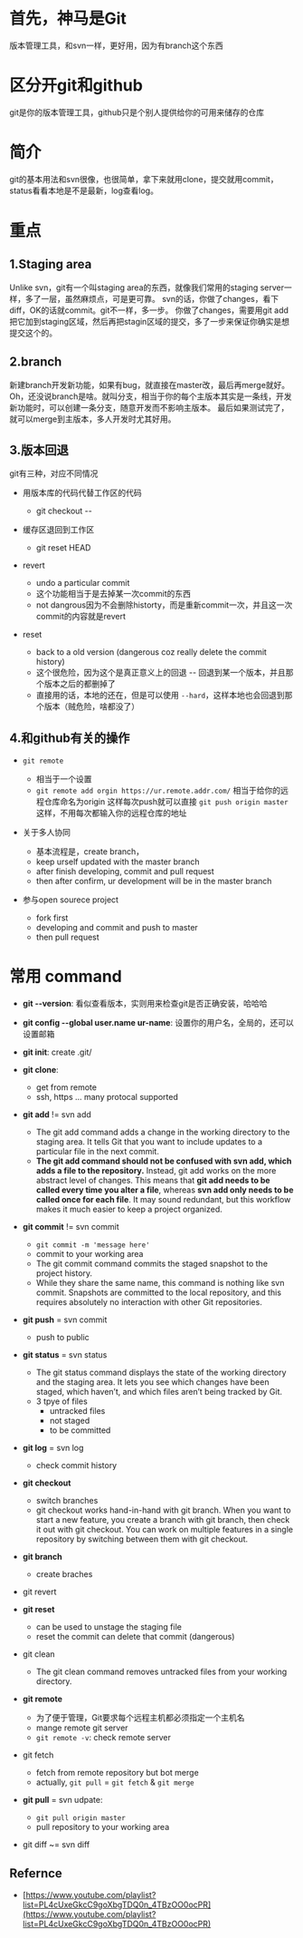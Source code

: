 # 首先，神马是Git
版本管理工具，和svn一样，更好用，因为有branch这个东西

# 区分开git和github
git是你的版本管理工具，github只是个别人提供给你的可用来储存的仓库

# 简介
git的基本用法和svn很像，也很简单，拿下来就用clone，提交就用commit，
status看看本地是不是最新，log查看log。

# 重点
## 1.Staging area
Unlike svn，git有一个叫staging area的东西，就像我们常用的staging server一样，多了一层，虽然麻烦点，可是更可靠。
svn的话，你做了changes，看下diff，OK的话就commit。git不一样，多一步。
你做了changes，需要用git add把它加到staging区域，然后再把stagin区域的提交，多了一步来保证你确实是想提交这个的。

## 2.branch
新建branch开发新功能，如果有bug，就直接在master改，最后再merge就好。
Oh，还没说branch是啥。就叫分支，相当于你的每个主版本其实是一条线，开发新功能时，可以创建一条分支，随意开发而不影响主版本。
最后如果测试完了，就可以merge到主版本，多人开发时尤其好用。

## 3.版本回退
git有三种，对应不同情况
- 用版本库的代码代替工作区的代码
    - git checkout -- <filename>

- 缓存区退回到工作区
    - git reset HEAD <filename>
        
- revert
    - undo a particular commit
    - 这个功能相当于是去掉某一次commit的东西
    - not dangrous因为不会删除historty，而是重新commit一次，并且这一次commit的内容就是revert

- reset
    - back to a old version (dangerous coz really delete the commit history)
    - 这个很危险，因为这个是真正意义上的回退 -- 回退到某一个版本，并且那个版本之后的都删掉了
    - 直接用的话，本地的还在，但是可以使用 `--hard`，这样本地也会回退到那个版本（贼危险，啥都没了）

## 4.和github有关的操作
- `git remote`
    - 相当于一个设置
    - `git remote add orgin https://ur.remote.addr.com/` 相当于给你的远程仓库命名为origin
    这样每次push就可以直接 `git push origin master` 这样，不用每次都输入你的远程仓库的地址

- 关于多人协同
    - 基本流程是，create branch，
    - keep urself updated with the master branch
    - after finish developing, commit and pull request
    - then after confirm, ur development will be in the master branch

- 参与open sourece project
    - fork first
    - developing and commit and push to master
    - then pull request






# 常用 command
- **git --version**: 看似查看版本，实则用来检查git是否正确安装，哈哈哈
- **git config --global user.name ur-name**: 设置你的用户名，全局的，还可以设置邮箱

- **git init**: create .git/  
- **git clone**: 
    - get from remote
    - ssh, https ... many protocal supported
- **git add** != svn add
    - The git add command adds a change in the working directory to the staging area. It tells Git that you want to include updates to a particular file in the next commit. 
    - **The git add command should not be confused with svn add, which adds a file to the repository.** Instead, git add works on the more abstract level of changes. This means that **git add needs to be called every time you alter a file**, whereas **svn add only needs to be called once for each file**. It may sound redundant, but this workflow makes it much easier to keep a project organized.

- **git commit** != svn commit
    - `git commit -m 'message here'`
    - commit to your working area
    - The git commit command commits the staged snapshot to the project history.
    - While they share the same name, this command is nothing like svn commit. Snapshots are committed to the local repository, and this requires absolutely no interaction with other Git repositories.

- **git push** = svn commit 
    - push to public

- **git status** = svn status
    - The git status command displays the state of the working directory and the staging area. It lets you see which changes have been staged, which haven’t, and which files aren’t being tracked by Git.
    - 3 tpye of files
        - untracked files
        - not staged
        - to be committed
    
- **git log** = svn log
    - check commit history
    
- **git checkout**
    - switch branches
    - git checkout works hand-in-hand with git branch. When you want to start a new feature, you create a branch with git branch, then check it out with git checkout. You can work on multiple features in a single repository by switching between them with git checkout.
- **git branch**
    - create braches

- git revert 
- **git reset** 
    - can be used to unstage the staging file
    - reset the commit can delete that commit (dangerous)
- git clean
    - The git clean command removes untracked files from your working directory.
- **git remote**
    - 为了便于管理，Git要求每个远程主机都必须指定一个主机名
    - mange remote git server
    - `git remote -v`: check remote server
- git fetch
    - fetch from remote repository but bot merge
    - actually, `git pull` = `git fetch` & `git merge`

- **git pull** = svn udpate:
    - `git pull origin master` 
    - pull repository to your working area
- git diff ~= svn diff




## Refernce
- [https://www.youtube.com/playlist?list=PL4cUxeGkcC9goXbgTDQ0n_4TBzOO0ocPR](https://www.youtube.com/playlist?list=PL4cUxeGkcC9goXbgTDQ0n_4TBzOO0ocPR)